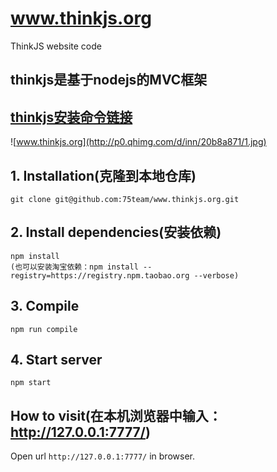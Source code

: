 # www.thinkjs.org

ThinkJS website code <br />
## thinkjs是基于nodejs的MVC框架
## [thinkjs安装命令链接](https://github.com/xiaojiandong/blogAndResourceCollect/wiki/thinkjs)

![www.thinkjs.org](http://p0.qhimg.com/d/inn/20b8a871/1.jpg)

## 1. Installation(克隆到本地仓库)

```
git clone git@github.com:75team/www.thinkjs.org.git
```

## 2. Install dependencies(安装依赖)

```
npm install
(也可以安装淘宝依赖：npm install --registry=https://registry.npm.taobao.org --verbose)
```

## 3. Compile

```
npm run compile
```

## 4. Start server

```
npm start
```

## How to visit(在本机浏览器中输入：http://127.0.0.1:7777/)

Open url `http://127.0.0.1:7777/` in browser.
